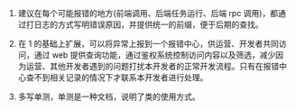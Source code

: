
1. 建议在每个可能报错的地方(前端调用、后端任务运行、后端 rpc 调用)，都通过打日志的方式写明错误原因，并提供统一的前缀，便于后期的查找。
2. 在 1 的基础上扩展，可以将异常上报到一个报错中心，供运营、开发者共同访问，通过 web 提供查询功能，通过鉴权系统控制访问内容以及筛选，减少因为运营、其他开发者遇到的问题打扰本开发者的正常开发流程。只有在报错中心查不到相关记录的情况下才联系本开发者进行处理。

3. 多写单测，单测是一种文档，说明了类的使用方式。